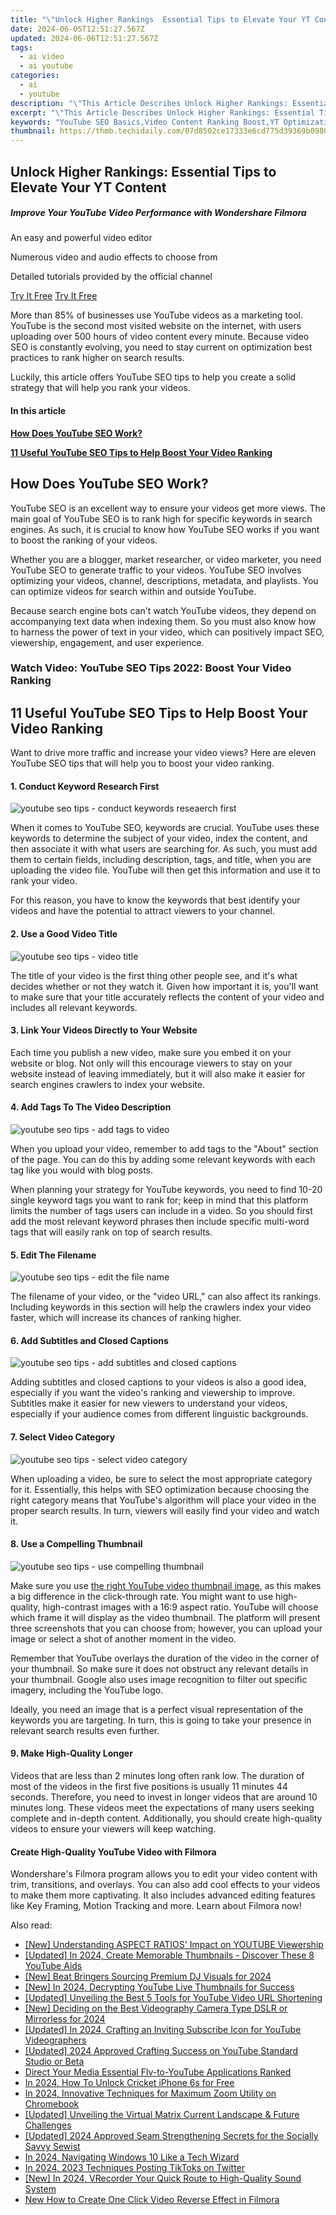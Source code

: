 ```yaml
---
title: "\"Unlock Higher Rankings  Essential Tips to Elevate Your YT Content for 2024\""
date: 2024-06-05T12:51:27.567Z
updated: 2024-06-06T12:51:27.567Z
tags:
  - ai video
  - ai youtube
categories:
  - ai
  - youtube
description: "\"This Article Describes Unlock Higher Rankings: Essential Tips to Elevate Your YT Content for 2024\""
excerpt: "\"This Article Describes Unlock Higher Rankings: Essential Tips to Elevate Your YT Content for 2024\""
keywords: "YouTube SEO Basics,Video Content Ranking Boost,YT Optimization Tips,Enhance Video Visibility,Improve YT Engagement,Elevate Video Performance,Boost YT Rankings"
thumbnail: https://thmb.techidaily.com/07d8502ce17333e6cd775d39369b0980ba5462f8a32cd1145e8a4d708fb6bf52.png
---
```


## Unlock Higher Rankings: Essential Tips to Elevate Your YT Content

##### Improve Your YouTube Video Performance with Wondershare Filmora

An easy and powerful video editor

Numerous video and audio effects to choose from

Detailed tutorials provided by the official channel

[Try It Free](https://tools.techidaily.com/wondershare/filmora/download/) [Try It Free](https://tools.techidaily.com/wondershare/filmora/download/)

More than 85% of businesses use YouTube videos as a marketing tool. YouTube is the second most visited website on the internet, with users uploading over 500 hours of video content every minute. Because video SEO is constantly evolving, you need to stay current on optimization best practices to rank higher on search results.

Luckily, this article offers YouTube SEO tips to help you create a solid strategy that will help you rank your videos.

#### In this article

[**How Does YouTube SEO Work?**](#part1)

[**11 Useful YouTube SEO Tips to Help Boost Your Video Ranking**](#part2)

## How Does YouTube SEO Work?

YouTube SEO is an excellent way to ensure your videos get more views. The main goal of YouTube SEO is to rank high for specific keywords in search engines. As such, it is crucial to know how YouTube SEO works if you want to boost the ranking of your videos.

Whether you are a blogger, market researcher, or video marketer, you need YouTube SEO to generate traffic to your videos. YouTube SEO involves optimizing your videos, channel, descriptions, metadata, and playlists. You can optimize videos for search within and outside YouTube.

Because search engine bots can't watch YouTube videos, they depend on accompanying text data when indexing them. So you must also know how to harness the power of text in your video, which can positively impact SEO, viewership, engagement, and user experience.

### Watch Video: YouTube SEO Tips 2022: Boost Your Video Ranking

## 11 Useful YouTube SEO Tips to Help Boost Your Video Ranking

Want to drive more traffic and increase your video views? Here are eleven YouTube SEO tips that will help you to boost your video ranking.

#### 1\. Conduct Keyword Research First

![youtube seo tips - conduct keywords reseaerch first](https://images.wondershare.com/filmora/article-images/2021/youtube-seo-tips-1.png)

When it comes to YouTube SEO, keywords are crucial. YouTube uses these keywords to determine the subject of your video, index the content, and then associate it with what users are searching for. As such, you must add them to certain fields, including description, tags, and title, when you are uploading the video file. YouTube will then get this information and use it to rank your video.

For this reason, you have to know the keywords that best identify your videos and have the potential to attract viewers to your channel.

#### 2\. Use a Good Video Title

![youtube seo tips - video title](https://images.wondershare.com/filmora/article-images/2021/youtube-seo-tips-2.png)

The title of your video is the first thing other people see, and it's what decides whether or not they watch it. Given how important it is, you'll want to make sure that your title accurately reflects the content of your video and includes all relevant keywords.

#### 3\. Link Your Videos Directly to Your Website

Each time you publish a new video, make sure you embed it on your website or blog. Not only will this encourage viewers to stay on your website instead of leaving immediately, but it will also make it easier for search engines crawlers to index your website.

#### 4\. Add Tags To The Video Description

![youtube seo tips - add tags to video](https://images.wondershare.com/filmora/article-images/2021/youtube-seo-tips-3.png)

When you upload your video, remember to add tags to the "About" section of the page. You can do this by adding some relevant keywords with each tag like you would with blog posts.

When planning your strategy for YouTube keywords, you need to find 10-20 single keyword tags you want to rank for; keep in mind that this platform limits the number of tags users can include in a video. So you should first add the most relevant keyword phrases then include specific multi-word tags that will easily rank on top of search results.

#### 5\. Edit The Filename

![youtube seo tips - edit the file name](https://images.wondershare.com/filmora/article-images/2021/youtube-seo-tips-4.png)

The filename of your video, or the "video URL," can also affect its rankings. Including keywords in this section will help the crawlers index your video faster, which will increase its chances of ranking higher.

#### 6\. Add Subtitles and Closed Captions

![youtube seo tips - add subtitles and closed captions](https://images.wondershare.com/filmora/article-images/2021/youtube-seo-tips-5.png)

Adding subtitles and closed captions to your videos is also a good idea, especially if you want the video's ranking and viewership to improve. Subtitles make it easier for new viewers to understand your videos, especially if your audience comes from different linguistic backgrounds.

#### 7\. Select Video Category

![youtube seo tips - select video category](https://images.wondershare.com/filmora/article-images/2021/youtube-seo-tips-6.png)

When uploading a video, be sure to select the most appropriate category for it. Essentially, this helps with SEO optimization because choosing the right category means that YouTube's algorithm will place your video in the proper search results. In turn, viewers will easily find your video and watch it.

#### 8\. Use a Compelling Thumbnail

![youtube seo tips - use compelling thumbnail](https://images.wondershare.com/filmora/article-images/2021/youtube-seo-tips-7.png)

Make sure you use [the right YouTube video thumbnail image](https://tools.techidaily.com/wondershare/filmora/download/), as this makes a big difference in the click-through rate. You might want to use high-quality, high-contrast images with a 16:9 aspect ratio. YouTube will choose which frame it will display as the video thumbnail. The platform will present three screenshots that you can choose from; however, you can upload your image or select a shot of another moment in the video.

Remember that YouTube overlays the duration of the video in the corner of your thumbnail. So make sure it does not obstruct any relevant details in your thumbnail. Google also uses image recognition to filter out specific imagery, including the YouTube logo.

Ideally, you need an image that is a perfect visual representation of the keywords you are targeting. In turn, this is going to take your presence in relevant search results even further.

#### 9\. Make High-Quality Longer

Videos that are less than 2 minutes long often rank low. The duration of most of the videos in the first five positions is usually 11 minutes 44 seconds. Therefore, you need to invest in longer videos that are around 10 minutes long. These videos meet the expectations of many users seeking complete and in-depth content. Additionally, you should create high-quality videos to ensure your viewers will keep watching.

#### Create High-Quality YouTube Video with Filmora

Wondershare's Filmora program allows you to edit your video content with trim, transitions, and overlays. You can also add cool effects to your videos to make them more captivating. It also includes advanced editing features like Key Framing, Motion Tracking and more. Learn about Filmora now!

<span class="atpl-alsoreadstyle">Also read:</span>
<div><ul>
<li><a href="https://facebook-video-share.techidaily.com/new-understanding-aspect-ratios-impact-on-youtube-viewership/"><u>[New] Understanding ASPECT RATIOS' Impact on YOUTUBE Viewership</u></a></li>
<li><a href="https://facebook-video-share.techidaily.com/updated-in-2024-create-memorable-thumbnails-discover-these-8-youtube-aids/"><u>[Updated] In 2024, Create Memorable Thumbnails - Discover These 8 YouTube Aids</u></a></li>
<li><a href="https://facebook-video-share.techidaily.com/new-beat-bringers-sourcing-premium-dj-visuals-for-2024/"><u>[New] Beat Bringers  Sourcing Premium DJ Visuals for 2024</u></a></li>
<li><a href="https://facebook-video-share.techidaily.com/new-in-2024-decrypting-youtube-live-thumbnails-for-success/"><u>[New] In 2024, Decrypting YouTube Live Thumbnails for Success</u></a></li>
<li><a href="https://facebook-video-share.techidaily.com/updated-unveiling-the-best-5-tools-for-youtube-video-url-shortening/"><u>[Updated] Unveiling the Best 5 Tools for YouTube Video URL Shortening</u></a></li>
<li><a href="https://facebook-video-share.techidaily.com/new-deciding-on-the-best-videography-camera-type-dslr-or-mirrorless-for-2024/"><u>[New] Deciding on the Best Videography Camera Type  DSLR or Mirrorless for 2024</u></a></li>
<li><a href="https://facebook-video-share.techidaily.com/updated-in-2024-crafting-an-inviting-subscribe-icon-for-youtube-videographers/"><u>[Updated] In 2024, Crafting an Inviting Subscribe Icon for YouTube Videographers</u></a></li>
<li><a href="https://facebook-video-share.techidaily.com/updated-2024-approved-crafting-success-on-youtube-standard-studio-or-beta/"><u>[Updated] 2024 Approved  Crafting Success on YouTube  Standard Studio or Beta</u></a></li>
<li><a href="https://youtube-videos.techidaily.com/direct-your-media-essential-flv-to-youtube-applications-ranked/"><u>Direct Your Media  Essential Flv-to-YouTube Applications Ranked</u></a></li>
<li><a href="https://sim-unlock.techidaily.com/in-2024-how-to-unlock-cricket-iphone-6s-for-free-by-drfone-ios/"><u>In 2024, How To Unlock Cricket iPhone 6s for Free</u></a></li>
<li><a href="https://some-techniques.techidaily.com/in-2024-innovative-techniques-for-maximum-zoom-utility-on-chromebook/"><u>In 2024, Innovative Techniques for Maximum Zoom Utility on Chromebook</u></a></li>
<li><a href="https://some-skills.techidaily.com/updated-unveiling-the-virtual-matrix-current-landscape-and-future-challenges/"><u>[Updated] Unveiling the Virtual Matrix  Current Landscape & Future Challenges</u></a></li>
<li><a href="https://tiktok-video-recordings.techidaily.com/updated-2024-approved-seam-strengthening-secrets-for-the-socially-savvy-sewist/"><u>[Updated] 2024 Approved  Seam Strengthening Secrets for the Socially Savvy Sewist</u></a></li>
<li><a href="https://extra-guidance.techidaily.com/in-2024-navigating-windows-10-like-a-tech-wizard/"><u>In 2024, Navigating Windows 10 Like a Tech Wizard</u></a></li>
<li><a href="https://twitter-videos.techidaily.com/in-2024-2023-techniques-posting-tiktoks-on-twitter/"><u>In 2024, 2023 Techniques  Posting TikToks on Twitter</u></a></li>
<li><a href="https://on-screen-recording.techidaily.com/new-in-2024-vrecorder-your-quick-route-to-high-quality-sound-system/"><u>[New] In 2024, VRecorder  Your Quick Route to High-Quality Sound System</u></a></li>
<li><a href="https://ai-editing-video.techidaily.com/new-how-to-create-one-click-video-reverse-effect-in-filmora/"><u>New How to Create One Click Video Reverse Effect in Filmora</u></a></li>
</ul></div>

<ins class="adsbygoogle"
      style="display:block"
      data-ad-client="ca-pub-7571918770474297"
      data-ad-slot="8358498916"
      data-ad-format="auto"
      data-full-width-responsive="true"></ins>